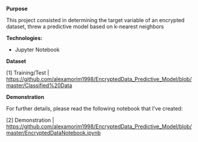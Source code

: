 **Purpose**

This project consisted in determining the target variable of an encrypted dataset, threw a predictive model based on k-nearest neighbors 

**Technologies:**

- Jupyter Notebook 

**Dataset**

[1] Training/Test | https://github.com/alexamorim1998/EncryptedData_Predictive_Model/blob/master/Classified%20Data

**Demonstration**

For further details, please read the following notebook that I've created:

[2] Demonstration | https://github.com/alexamorim1998/EncryptedData_Predictive_Model/blob/master/EncryptedDataNotebook.ipynb
